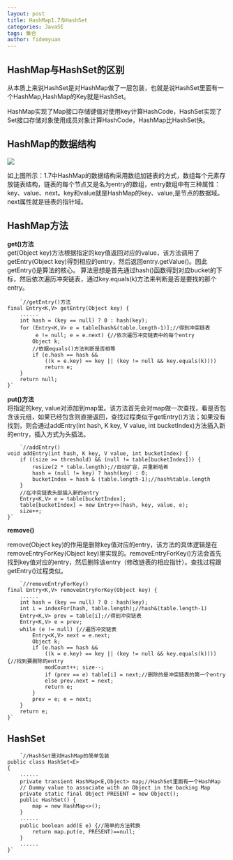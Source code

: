 ```yaml
---
layout: post
title: HashMap1.7与HashSet
categories: JavaSE
tags: 集合
author: fidemyuan
---
```


## HashMap与HashSet的区别

从本质上来说HashSet是对HashMap做了一层包装，也就是说HashSet里面有一个HashMap,HashMap的Key就是HashSet。<br>

HashMap实现了Map接口存储键值对使用key计算HashCode，HashSet实现了Set接口存储对象使用成员对象计算HashCode，HashMap比HashSet快。


## HashMap的数据结构

![](https://github.com/fidemyuan/fidemyuan.github.io/blob/master/img-folder/HashMap.png)

如上图所示：1.7中HashMap的数据结构采用数组加链表的方式，数组每个元素存放链表结构，链表的每个节点又是名为entry的数组，entry数组中有三种属性：key、value、next。key和value就是HashMap的key、value,是节点的数据域。next属性就是链表的指针域。

## HashMap方法

**get()方法**<br>
get(Object key)方法根据指定的key值返回对应的value，该方法调用了getEntry(Object key)得到相应的entry，然后返回entry.getValue()。因此getEntry()是算法的核心。
算法思想是首先通过hash()函数得到对应bucket的下标，然后依次遍历冲突链表，通过key.equals(k)方法来判断是否是要找的那个entry。

	    `//getEntry()方法
	final Entry<K,V> getEntry(Object key) {
	    ......
	    int hash = (key == null) ? 0 : hash(key);
	    for (Entry<K,V> e = table[hash&(table.length-1)];//得到冲突链表
	         e != null; e = e.next) {//依次遍历冲突链表中的每个entry
	        Object k;
	        //依据equals()方法判断是否相等
	        if (e.hash == hash &&
	            ((k = e.key) == key || (key != null && key.equals(k))))
	            return e;
	    }
	    return null;
	}`

**put()方法**<br>
将指定的key, value对添加到map里。该方法首先会对map做一次查找，看是否包含该元组，如果已经包含则直接返回，查找过程类似于getEntry()方法；如果没有找到，则会通过addEntry(int hash, K key, V value, int bucketIndex)方法插入新的entry，插入方式为头插法。

	    `//addEntry()
	void addEntry(int hash, K key, V value, int bucketIndex) {
	    if ((size >= threshold) && (null != table[bucketIndex])) {
	        resize(2 * table.length);//自动扩容，并重新哈希
	        hash = (null != key) ? hash(key) : 0;
	        bucketIndex = hash & (table.length-1);//hash%table.length
	    }
	    //在冲突链表头部插入新的entry
	    Entry<K,V> e = table[bucketIndex];
	    table[bucketIndex] = new Entry<>(hash, key, value, e);
	    size++;
	}`

**remove()**<br>

remove(Object key)的作用是删除key值对应的entry，该方法的具体逻辑是在removeEntryForKey(Object key)里实现的。removeEntryForKey()方法会首先找到key值对应的entry，然后删除该entry（修改链表的相应指针）。查找过程跟getEntry()过程类似。

	    `//removeEntryForKey()
	final Entry<K,V> removeEntryForKey(Object key) {
	    ......
	    int hash = (key == null) ? 0 : hash(key);
	    int i = indexFor(hash, table.length);//hash&(table.length-1)
	    Entry<K,V> prev = table[i];//得到冲突链表
	    Entry<K,V> e = prev;
	    while (e != null) {//遍历冲突链表
	        Entry<K,V> next = e.next;
	        Object k;
	        if (e.hash == hash &&
	            ((k = e.key) == key || (key != null && key.equals(k)))) {//找到要删除的entry
	            modCount++; size--;
	            if (prev == e) table[i] = next;//删除的是冲突链表的第一个entry
	            else prev.next = next;
	            return e;
	        }
	        prev = e; e = next;
	    }
	    return e;
	}`

## HashSet

	    `//HashSet是对HashMap的简单包装
	public class HashSet<E>
	{
	    ......
	    private transient HashMap<E,Object> map;//HashSet里面有一个HashMap
	    // Dummy value to associate with an Object in the backing Map
	    private static final Object PRESENT = new Object();
	    public HashSet() {
	        map = new HashMap<>();
	    }
	    ......
	    public boolean add(E e) {//简单的方法转换
	        return map.put(e, PRESENT)==null;
	    }
	    ......
	}`